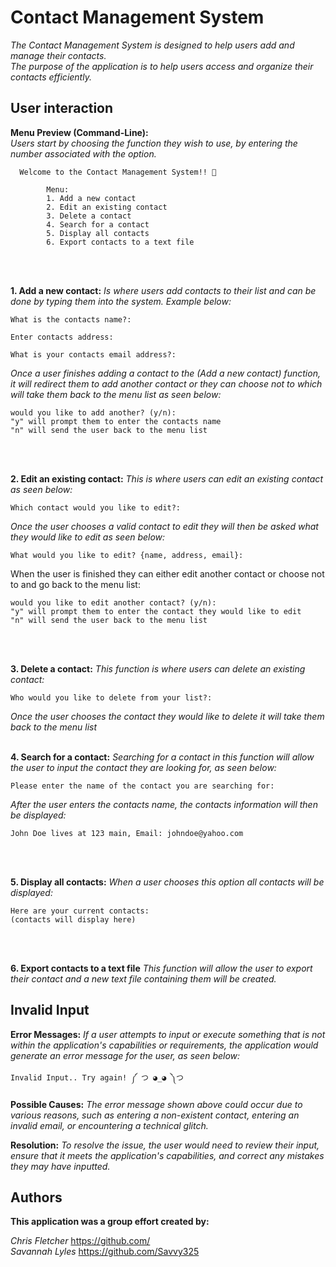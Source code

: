 # **Contact Management System**

*The Contact Management System is designed to help users add and manage their contacts.*   
*The purpose of the application is to help users access and organize their contacts efficiently.*

## User interaction

**Menu Preview (Command-Line):**  
*Users start by choosing the function they wish to use, by entering the number associated with the option.*
```   
  Welcome to the Contact Management System!! 📝
        
        Menu:
        1. Add a new contact
        2. Edit an existing contact
        3. Delete a contact
        4. Search for a contact
        5. Display all contacts
        6. Export contacts to a text file
```
<br />
<br />

**1. Add a new contact:** *Is where users add contacts to their list and can be done by typing them into the system. Example below:*

```
What is the contacts name?: 

Enter contacts address: 

What is your contacts email address?: 
```
*Once a user finishes adding a contact to the (Add a new contact) function, it will redirect them to add another contact or they can choose not to which will take them back to the menu list as seen below:*

```
would you like to add another? (y/n):
"y" will prompt them to enter the contacts name
"n" will send the user back to the menu list
```
<br />
<br />

**2. Edit an existing contact:** *This is where users can edit an existing contact as seen below:*
```
Which contact would you like to edit?:
```
*Once the user chooses a valid contact to edit they will then be asked what they would like to edit as seen below:*
```
What would you like to edit? {name, address, email}:
```
When the user is finished they can either edit another contact or choose not to and go back to the menu list:
```
would you like to edit another contact? (y/n):
"y" will prompt them to enter the contact they would like to edit
"n" will send the user back to the menu list
```
<br />
<br />

**3. Delete a contact:** *This function is where users can delete an existing contact:* 
```
Who would you like to delete from your list?:
```
*Once the user chooses the contact they would like to delete it will take them back to the menu list*
<br />
<br />

**4. Search for a contact:** *Searching for a contact in this function will allow the user to input the contact they are looking for, as seen below:*
```
Please enter the name of the contact you are searching for:
```
*After the user enters the contacts name, the contacts information will then be displayed:*
```
John Doe lives at 123 main, Email: johndoe@yahoo.com
```
<br />
<br />

**5. Display all contacts:** *When a user chooses this option all contacts will be displayed:* 
```
Here are your current contacts:
(contacts will display here)
```
<br />
<br />

**6. Export contacts to a text file** *This function will allow the user to export their contact and a new text file containing them will be created.*

## Invalid Input

**Error Messages:** *If a user attempts to input or execute something that is not within the application's capabilities or requirements, the application would generate an error message for the user, as seen below:*
```
Invalid Input.. Try again! ༼ つ ◕_◕ ༽つ
```
**Possible Causes:** *The error message shown above could occur due to various reasons, such as entering a non-existent contact, entering an invalid email, or encountering a technical glitch.*

**Resolution:** *To resolve the issue, the user would need to review their input, ensure that it meets the application's capabilities, and correct any mistakes they may have inputted.*

## Authors

**This application was a group effort created by:**     

*Chris Fletcher* https://github.com/   
*Savannah Lyles* https://github.com/Savvy325
